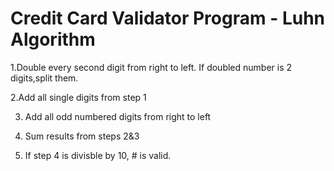 # Credit Card Validator Program - Luhn Algorithm

1.Double every second digit from right to left. If doubled number is 2 digits,split them.

2.Add all single digits from step 1

3. Add all odd numbered digits from right to left
 
4. Sum results from steps 2&3

5. If step 4 is divisble by 10, # is valid.
